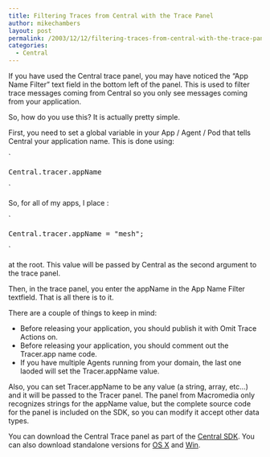 ```yaml
---
title: Filtering Traces from Central with the Trace Panel
author: mikechambers
layout: post
permalink: /2003/12/12/filtering-traces-from-central-with-the-trace-panel/
categories:
  - Central
---
```



If you have used the Central trace panel, you may have noticed the &#8220;App Name Filter&#8221; text field in the bottom left of the panel. This is used to filter trace messages coming from Central so you only see messages coming from your application.

So, how do you use this? It is actually pretty simple.

<!--more-->

First, you need to set a global variable in your App / Agent / Pod that tells Central your application name. This is done using:

`
<pre>Central.tracer.appName</pre>
<p>`

So, for all of my apps, I place :

`
<pre>Central.tracer.appName = "mesh";</pre>
<p>`

at the root. This value will be passed by Central as the second argument to the trace panel.

Then, in the trace panel, you enter the appName in the App Name Filter textfield. That is all there is to it.

There are a couple of things to keep in mind:

*   Before releasing your application, you should publish it with Omit Trace Actions on.
*   Before releasing your application, you should comment out the Tracer.app name code.
*   If you have multiple Agents running from your domain, the last one laoded will set the Tracer.appName value.

Also, you can set Tracer.appName to be any value (a string, array, etc&#8230;) and it will be passed to the Tracer panel. The panel from Macromedia only recognizes strings for the appName value, but the complete source code for the panel is included on the SDK, so you can modify it accept other data types.

You can download the Central Trace panel as part of the [Central SDK][1]. You can also download standalone versions for [OS X][2] and [Win][3].

 [1]: http://www.macromedia.com/go/central_sdk
 [2]: /mesh/archives/003967.cfm
 [3]: /mesh/archives/003850.cfm